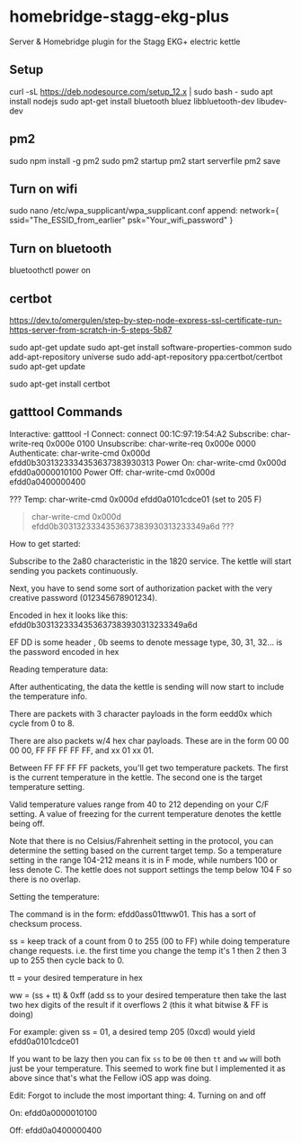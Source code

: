 # homebridge-stagg-ekg-plus
Server & Homebridge plugin for the Stagg EKG+ electric kettle

## Setup
curl -sL https://deb.nodesource.com/setup_12.x | sudo bash -
sudo apt install nodejs
sudo apt-get install bluetooth bluez libbluetooth-dev libudev-dev

## pm2
sudo npm install -g pm2
sudo pm2 startup
pm2 start serverfile
pm2 save

## Turn on wifi
sudo nano /etc/wpa_supplicant/wpa_supplicant.conf
append:
network={
    ssid="The_ESSID_from_earlier"
    psk="Your_wifi_password"
}

## Turn on bluetooth
bluetoothctl power on

## certbot
https://dev.to/omergulen/step-by-step-node-express-ssl-certificate-run-https-server-from-scratch-in-5-steps-5b87

sudo apt-get update
sudo apt-get install software-properties-common
sudo add-apt-repository universe
sudo add-apt-repository ppa:certbot/certbot
sudo apt-get update

sudo apt-get install certbot

## gatttool Commands
Interactive:    gatttool -I
Connect:        connect 00:1C:97:19:54:A2
Subscribe:      char-write-req 0x000e 0100
Unsubscribe:    char-write-req 0x000e 0000
Authenticate:   char-write-cmd 0x000d efdd0b3031323334353637383930313
Power On:       char-write-cmd 0x000d efdd0a0000010100
Power Off:      char-write-cmd 0x000d efdd0a0400000400

??? 
Temp:           char-write-cmd 0x000d efdd0a0101cdce01 (set to 205 F)

> char-write-cmd 0x000d efdd0b3031323334353637383930313233349a6d ???




How to get started:

Subscribe to the 2a80 characteristic in the 1820 service. The kettle will start sending you packets continuously.

Next, you have to send some sort of authorization packet with the very creative password (012345678901234).

Encoded in hex it looks like this: efdd0b3031323334353637383930313233349a6d

EF DD is some header , 0b seems to denote message type, 30, 31, 32... is the password encoded in hex

Reading temperature data:

After authenticating, the data the kettle is sending will now start to include the temperature info.

There are packets with 3 character payloads in the form eedd0x which cycle from 0 to 8.

There are also packets w/4 hex char payloads. These are in the form 00 00 00 00, FF FF FF FF FF, and xx 01 xx 01.

Between FF FF FF FF packets, you'll get two temperature packets. The first is the current temperature in the kettle. The second one is the target temperature setting.

Valid temperature values range from 40 to 212 depending on your C/F setting. A value of freezing for the current temperature denotes the kettle being off.

Note that there is no Celsius/Fahrenheit setting in the protocol, you can determine the setting based on the current target temp. So a temperature setting in the range 104-212 means it is in F mode, while numbers 100 or less denote C. The kettle does not support settings the temp below 104 F so there is no overlap.

Setting the temperature:

The command is in the form: efdd0ass01ttww01. This has a sort of checksum process.

ss = keep track of a count from 0 to 255 (00 to FF) while doing temperature change requests. i.e. the first time you change the temp it's 1 then 2 then 3 up to 255 then cycle back to 0.

tt = your desired temperature in hex

ww = (ss + tt) & 0xff (add ss to your desired temperature then take the last two hex digits of the result if it overflows 2 (this it what bitwise & FF is doing)

For example: given ss = 01, a desired temp 205 (0xcd) would yield efdd0a0101cdce01

If you want to be lazy then you can fix `ss` to be `00` then `tt` and `ww` will both just be your temperature. This seemed to work fine but I implemented it as above since that's what the Fellow iOS app was doing.

Edit: Forgot to include the most important thing: 4. Turning on and off

On: efdd0a0000010100

Off: efdd0a0400000400